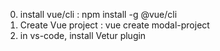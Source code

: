 0.  install vue/cli : npm install -g @vue/cli
1.  Create Vue project : vue create modal-project
2.  in vs-code, install Vetur plugin
